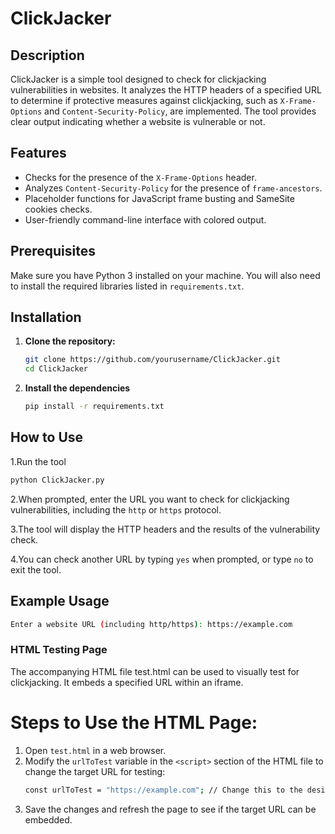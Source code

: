 # ClickJacker

## Description
ClickJacker is a simple tool designed to check for clickjacking vulnerabilities in websites. It analyzes the HTTP headers of a specified URL to determine if protective measures against clickjacking, such as `X-Frame-Options` and `Content-Security-Policy`, are implemented. The tool provides clear output indicating whether a website is vulnerable or not.

## Features
- Checks for the presence of the `X-Frame-Options` header.
- Analyzes `Content-Security-Policy` for the presence of `frame-ancestors`.
- Placeholder functions for JavaScript frame busting and SameSite cookies checks.
- User-friendly command-line interface with colored output.

## Prerequisites
Make sure you have Python 3 installed on your machine. You will also need to install the required libraries listed in `requirements.txt`.

## Installation

1. **Clone the repository:**
   ```bash
   git clone https://github.com/yourusername/ClickJacker.git
   cd ClickJacker
2. **Install the dependencies**
   ```bash
   pip install -r requirements.txt
   ```
## How to Use

1.Run the tool
```bash
python ClickJacker.py
```
2.When prompted, enter the URL you want to check for clickjacking vulnerabilities, including the ```http``` or ```https``` protocol.

3.The tool will display the HTTP headers and the results of the vulnerability check.

4.You can check another URL by typing ```yes``` when prompted, or type ```no``` to exit the tool.

## Example Usage
```bash
Enter a website URL (including http/https): https://example.com
```

### HTML Testing Page

The accompanying HTML file test.html can be used to visually test for clickjacking. It embeds a specified URL within an iframe.

# Steps to Use the HTML Page:

   1. Open ```test.html``` in a web browser.
   2. Modify the ```urlToTest``` variable in the ```<script>``` section of the HTML file to change the target URL for testing:
      ```bash
      const urlToTest = "https://example.com"; // Change this to the desired URL
      ```
3. Save the changes and refresh the page to see if the target URL can be embedded.
